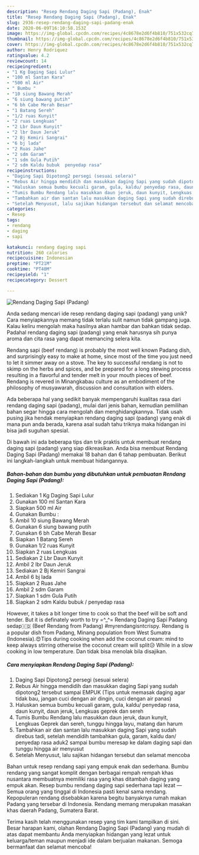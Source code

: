 ```yaml
---
description: "Resep Rendang Daging Sapi (Padang), Enak"
title: "Resep Rendang Daging Sapi (Padang), Enak"
slug: 2936-resep-rendang-daging-sapi-padang-enak
date: 2020-06-09T16:10:58.153Z
image: https://img-global.cpcdn.com/recipes/4c8678e2d6f4b810/751x532cq70/rendang-daging-sapi-padang-foto-resep-utama.jpg
thumbnail: https://img-global.cpcdn.com/recipes/4c8678e2d6f4b810/751x532cq70/rendang-daging-sapi-padang-foto-resep-utama.jpg
cover: https://img-global.cpcdn.com/recipes/4c8678e2d6f4b810/751x532cq70/rendang-daging-sapi-padang-foto-resep-utama.jpg
author: Henry Rodriquez
ratingvalue: 4.2
reviewcount: 14
recipeingredient:
- "1 Kg Daging Sapi Lulur"
- "100 ml Santan Kara"
- "500 ml Air"
- " Bumbu "
- "10 siung Bawang Merah"
- "6 siung bawang putih"
- "6 bh Cabe Merah Besar"
- "1 Batang Sereh"
- "1/2 ruas Kunyit"
- "2 ruas Lengkuas"
- "2 Lbr Daun Kunyit"
- "2 lbr Daun Jeruk"
- "2 Bj Kemiri Sangrai"
- "6 bj lada"
- "2 Ruas Jahe"
- "2 sdm Garam"
- "1 sdm Gula Putih"
- "2 sdm Kaldu bubuk  penyedap rasa"
recipeinstructions:
- "Daging Sapi Dipotong2 persegi (sesuai selera)"
- "Rebus Air hingga mendidih dan masukkan daging Sapi yang sudah dipotong2 tersebut sampai EMPUK (Tips untuk memasak daging agar tidak bau, jangan cuci dengan air dingin, cuci dengan air panas)"
- "Haluskan semua bumbu kecuali garam, gula, kaldu/ penyedap rasa, daun kunyit, daun jeruk, Lengkuas geprek dan sereh"
- "Tumis Bumbu Rendang lalu masukkan daun jeruk, daun kunyit, Lengkuas Geprek dan sereh, tunggu hingga layu, matang dan harum"
- "Tambahkan air dan santan lalu masukkan daging Sapi yang sudah direbus tadi, setelah mendidih tambahkan gula, garam, kaldu dan/ penyedap rasa aduk2 sampai bumbu meresap ke dalam daging sapi dan tunggu hingga air menyusut"
- "Setelah Menyusut, lalu sajikan hidangan tersebut dan selamat mencoba"
categories:
- Resep
tags:
- rendang
- daging
- sapi

katakunci: rendang daging sapi 
nutrition: 260 calories
recipecuisine: Indonesian
preptime: "PT21M"
cooktime: "PT40M"
recipeyield: "1"
recipecategory: Dessert

---
```



![Rendang Daging Sapi (Padang)](https://img-global.cpcdn.com/recipes/4c8678e2d6f4b810/751x532cq70/rendang-daging-sapi-padang-foto-resep-utama.jpg)

Anda sedang mencari ide resep rendang daging sapi (padang) yang unik? Cara menyiapkannya memang tidak terlalu sulit namun tidak gampang juga. Kalau keliru mengolah maka hasilnya akan hambar dan bahkan tidak sedap. Padahal rendang daging sapi (padang) yang enak harusnya sih punya aroma dan cita rasa yang dapat memancing selera kita.

Rendang sapi (beef rendang) is probably the most well known Padang dish, and surprisingly easy to make at home, since most of the time you just need to let it simmer away on a stove. The key to successful rendang is not to skimp on the herbs and spices, and be prepared for a long stewing process resulting in a flavorful and tender melt in your mouth pieces of beef. Rendang is revered in Minangkabau culture as an embodiment of the philosophy of musyawarah, discussion and consultation with elders.

Ada beberapa hal yang sedikit banyak mempengaruhi kualitas rasa dari rendang daging sapi (padang), mulai dari jenis bahan, kemudian pemilihan bahan segar hingga cara mengolah dan menghidangkannya. Tidak usah pusing jika hendak menyiapkan rendang daging sapi (padang) yang enak di mana pun anda berada, karena asal sudah tahu triknya maka hidangan ini bisa jadi suguhan spesial.


Di bawah ini ada beberapa tips dan trik praktis untuk membuat rendang daging sapi (padang) yang siap dikreasikan. Anda bisa membuat Rendang Daging Sapi (Padang) memakai 18 bahan dan 6 tahap pembuatan. Berikut ini langkah-langkah untuk membuat hidangannya.

<!--inarticleads1-->

##### Bahan-bahan dan bumbu yang dibutuhkan untuk pembuatan Rendang Daging Sapi (Padang):

1. Sediakan 1 Kg Daging Sapi Lulur
1. Gunakan 100 ml Santan Kara
1. Siapkan 500 ml Air
1. Gunakan  Bumbu :
1. Ambil 10 siung Bawang Merah
1. Gunakan 6 siung bawang putih
1. Gunakan 6 bh Cabe Merah Besar
1. Siapkan 1 Batang Sereh
1. Gunakan 1/2 ruas Kunyit
1. Siapkan 2 ruas Lengkuas
1. Sediakan 2 Lbr Daun Kunyit
1. Ambil 2 lbr Daun Jeruk
1. Sediakan 2 Bj Kemiri Sangrai
1. Ambil 6 bj lada
1. Siapkan 2 Ruas Jahe
1. Ambil 2 sdm Garam
1. Siapkan 1 sdm Gula Putih
1. Siapkan 2 sdm Kaldu bubuk / penyedap rasa


However, it takes a bit longer time to cook so that the beef will be soft and tender. But it is definately worth to try =^_^= Rendang Daging Sapi Padang sedap🇮🇩 (Beef Rendang from Padang) #myrendangisntcrispy. Rendang is a popular dish from Padang, Minang population from West Sumatra (Indonesia).😍Tips during cooking when add the coconut cream: mind to keep always stirring otherwise the coconut cream will split😥 While in a slow cooking in low temperature. Dan tidak bisa menolak bila disajikan. 

<!--inarticleads2-->

##### Cara menyiapkan Rendang Daging Sapi (Padang):

1. Daging Sapi Dipotong2 persegi (sesuai selera)
1. Rebus Air hingga mendidih dan masukkan daging Sapi yang sudah dipotong2 tersebut sampai EMPUK (Tips untuk memasak daging agar tidak bau, jangan cuci dengan air dingin, cuci dengan air panas)
1. Haluskan semua bumbu kecuali garam, gula, kaldu/ penyedap rasa, daun kunyit, daun jeruk, Lengkuas geprek dan sereh
1. Tumis Bumbu Rendang lalu masukkan daun jeruk, daun kunyit, Lengkuas Geprek dan sereh, tunggu hingga layu, matang dan harum
1. Tambahkan air dan santan lalu masukkan daging Sapi yang sudah direbus tadi, setelah mendidih tambahkan gula, garam, kaldu dan/ penyedap rasa aduk2 sampai bumbu meresap ke dalam daging sapi dan tunggu hingga air menyusut
1. Setelah Menyusut, lalu sajikan hidangan tersebut dan selamat mencoba


Bahan untuk resep rendang sapi yang empuk enak dan sederhana. Bumbu rendang yang sangat komplit dengan berbagai rempah rempah khas nusantara membuatnya memiliki rasa yang khas ditambah daging yang empuk akan. Resep bumbu rendang daging sapi sederhana tapi lezat — Semua orang yang tinggal di Indonesia pasti kenal sama rendang. Kepopuleran rendang disebabkan karena begitu banyaknya rumah makan Padang yang tersebar di Indonesia. Rendang memang merupakan masakan khas daerah Padang, Sumatera Barat. 

Terima kasih telah menggunakan resep yang tim kami tampilkan di sini. Besar harapan kami, olahan Rendang Daging Sapi (Padang) yang mudah di atas dapat membantu Anda menyiapkan hidangan yang lezat untuk keluarga/teman maupun menjadi ide dalam berjualan makanan. Semoga bermanfaat dan selamat mencoba!
